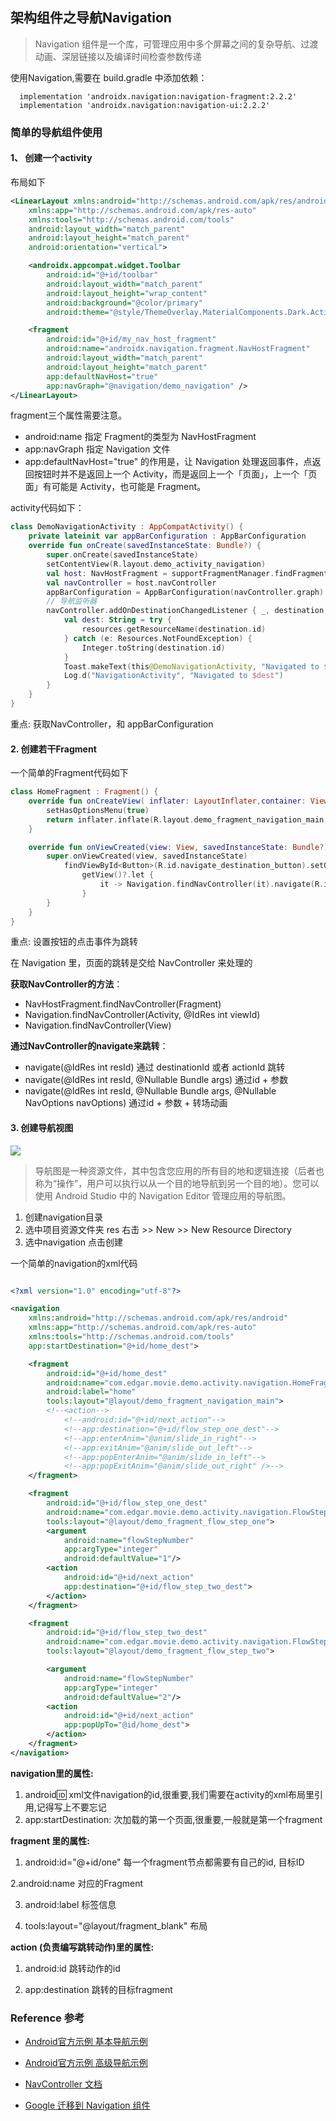 
## 架构组件之导航Navigation
> Navigation 组件是一个库，可管理应用中多个屏幕之间的复杂导航、过渡动画、深层链接以及编译时间检查参数传递

使用Navigation,需要在 build.gradle 中添加依赖：

```
  implementation 'androidx.navigation:navigation-fragment:2.2.2'
  implementation 'androidx.navigation:navigation-ui:2.2.2'
```

### 简单的导航组件使用

#### 1、 创建一个activity

布局如下

```xml
<LinearLayout xmlns:android="http://schemas.android.com/apk/res/android"
    xmlns:app="http://schemas.android.com/apk/res-auto"
    xmlns:tools="http://schemas.android.com/tools"
    android:layout_width="match_parent"
    android:layout_height="match_parent"
    android:orientation="vertical">

    <androidx.appcompat.widget.Toolbar
        android:id="@+id/toolbar"
        android:layout_width="match_parent"
        android:layout_height="wrap_content"
        android:background="@color/primary"
        android:theme="@style/ThemeOverlay.MaterialComponents.Dark.ActionBar" />

    <fragment
        android:id="@+id/my_nav_host_fragment"
        android:name="androidx.navigation.fragment.NavHostFragment"
        android:layout_width="match_parent"
        android:layout_height="match_parent"
        app:defaultNavHost="true"
        app:navGraph="@navigation/demo_navigation" />
</LinearLayout>
```

fragment三个属性需要注意。
  * android:name 指定 Fragment的类型为 NavHostFragment
  * app:navGraph 指定 Navigation 文件
  * app:defaultNavHost="true" 的作用是，让 Navigation 处理返回事件，点返回按钮时并不是返回上一个 Activity，而是返回上一个「页面」，上一个「页面」有可能是 Activity，也可能是 Fragment。

activity代码如下：

```kotlin
class DemoNavigationActivity : AppCompatActivity() {
    private lateinit var appBarConfiguration : AppBarConfiguration
    override fun onCreate(savedInstanceState: Bundle?) {
        super.onCreate(savedInstanceState)
        setContentView(R.layout.demo_activity_navigation)
        val host: NavHostFragment = supportFragmentManager.findFragmentById(R.id.my_nav_host_fragment) as NavHostFragment? ?: return
        val navController = host.navController
        appBarConfiguration = AppBarConfiguration(navController.graph)
        // 导航监听器
        navController.addOnDestinationChangedListener { _, destination, _ ->
            val dest: String = try {
                resources.getResourceName(destination.id)
            } catch (e: Resources.NotFoundException) {
                Integer.toString(destination.id)
            }
            Toast.makeText(this@DemoNavigationActivity, "Navigated to $dest",Toast.LENGTH_SHORT).show()
            Log.d("NavigationActivity", "Navigated to $dest")
        }
    }
}
```

重点: 获取NavController，和 appBarConfiguration


#### 2. 创建若干Fragment

一个简单的Fragment代码如下

```kotlin
class HomeFragment : Fragment() {
    override fun onCreateView( inflater: LayoutInflater,container: ViewGroup?, savedInstanceState: Bundle?): View? {
        setHasOptionsMenu(true)
        return inflater.inflate(R.layout.demo_fragment_navigation_main, container, false)
    }

    override fun onViewCreated(view: View, savedInstanceState: Bundle?) {
        super.onViewCreated(view, savedInstanceState)
            findViewById<Button>(R.id.navigate_destination_button).setOnClickListener {
                getView()?.let {
                    it -> Navigation.findNavController(it).navigate(R.id.flow_step_one_dest, null)
                }
        }
    }
}
```

重点: 设置按钮的点击事件为跳转

在 Navigation 里，页面的跳转是交给 NavController 来处理的

**获取NavController的方法**：

 * NavHostFragment.findNavController(Fragment)
 * Navigation.findNavController(Activity, @IdRes int viewId)
 * Navigation.findNavController(View)
 
**通过NavController的navigate来跳转**：

 * navigate(@IdRes int resId) 通过 destinationId 或者 actionId 跳转
 * navigate(@IdRes int resId, @Nullable Bundle args) 通过id + 参数
 * navigate(@IdRes int resId, @Nullable Bundle args, @Nullable NavOptions navOptions) 通过id + 参数 + 转场动画
 
#### 3. 创建导航视图


![](https://developer.android.google.cn/images/topic/libraries/architecture/navigation-design-graph-top-level.png?hl=zh_cn)
>导航图是一种资源文件，其中包含您应用的所有目的地和逻辑连接（后者也称为“操作”，用户可以执行以从一个目的地导航到另一个目的地）。您可以使用 Android Studio 中的 Navigation Editor 管理应用的导航图。
 
1. 创建navigation目录
2. 选中项目资源文件夹 res 右击 >> New >> New Resource Directory
3. 选中navigation 点击创建

一个简单的navigation的xml代码

```xml

<?xml version="1.0" encoding="utf-8"?>

<navigation 
    xmlns:android="http://schemas.android.com/apk/res/android"
    xmlns:app="http://schemas.android.com/apk/res-auto"
    xmlns:tools="http://schemas.android.com/tools"
    app:startDestination="@+id/home_dest">

    <fragment
        android:id="@+id/home_dest"
        android:name="com.edgar.movie.demo.activity.navigation.HomeFragment"
        android:label="home"
        tools:layout="@layout/demo_fragment_navigation_main">
        <!--<action-->
            <!--android:id="@+id/next_action"-->
            <!--app:destination="@+id/flow_step_one_dest"-->
            <!--app:enterAnim="@anim/slide_in_right"-->
            <!--app:exitAnim="@anim/slide_out_left"-->
            <!--app:popEnterAnim="@anim/slide_in_left"-->
            <!--app:popExitAnim="@anim/slide_out_right" />-->
    </fragment>

    <fragment
        android:id="@+id/flow_step_one_dest"
        android:name="com.edgar.movie.demo.activity.navigation.FlowStepFragment"
        tools:layout="@layout/demo_fragment_flow_step_one">
        <argument
            android:name="flowStepNumber"
            app:argType="integer"
            android:defaultValue="1"/>
        <action
            android:id="@+id/next_action"
            app:destination="@+id/flow_step_two_dest">
        </action>
    </fragment>

    <fragment
        android:id="@+id/flow_step_two_dest"
        android:name="com.edgar.movie.demo.activity.navigation.FlowStepFragment"
        tools:layout="@layout/demo_fragment_flow_step_two">

        <argument
            android:name="flowStepNumber"
            app:argType="integer"
            android:defaultValue="2"/>
        <action
            android:id="@+id/next_action"
            app:popUpTo="@id/home_dest">
        </action>
    </fragment>
</navigation>
```

**navigation里的属性:**
  1. android:id: xml文件navigation的id,很重要,我们需要在activity的xml布局里引用,记得写上不要忘记
  2. app:startDestination: 次加载的第一个页面,很重要,一般就是第一个fragment

**fragment 里的属性:**

  1. android:id="@+id/one"  每一个fragment节点都需要有自己的id, 目标ID

  2.android:name 对应的Fragment

  3. android:label 标签信息

  4. tools:layout="@layout/fragment_blank" 布局

**action (负责编写跳转动作)里的属性:**

  1. android:id 跳转动作的id

  2. app:destination 跳转的目标fragment
   
### Reference 参考

* [Android官方示例 基本导航示例](https://github.com/android/architecture-components-samples/tree/master/NavigationBasicSample)

* [Android官方示例 高级导航示例](https://github.com/android/architecture-components-samples/tree/master/NavigationAdvancedSample)

* [NavController 文档](https://developer.android.google.cn/reference/androidx/navigation/NavController)

* [Google 迁移到 Navigation 组件](https://developer.android.google.cn/guide/navigation/navigation-migrate?hl=zh_cn)
